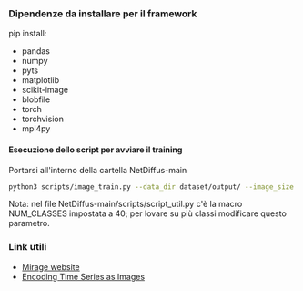 ### Dipendenze da installare per il framework
pip install:
- pandas
- numpy
- pyts
- matplotlib
- scikit-image
- blobfile
- torch
- torchvision
- mpi4py


#### Esecuzione dello script per avviare il training
Portarsi all'interno della cartella NetDiffus-main
```bash
python3 scripts/image_train.py --data_dir dataset/output/ --image_size 128 --num_channels 64 --num_res_blocks 2 --diffusion_steps 1000 --noise_schedule cosine --learn_sigma True --class_cond True --rescale_learned_sigmas False --rescale_timesteps False --lr 1e-4 --batch_size 4
```
Nota: nel file NetDiffus-main/scripts/script_util.py c'è la macro NUM_CLASSES impostata a 40; per lovare su più classi modificare questo parametro.

### Link utili
- [Mirage website](https://traffic.comics.unina.it/mirage/index.html)
- [Encoding Time Series as Images](https://medium.com/analytics-vidhya/encoding-time-series-as-images-b043becbdbf3)
